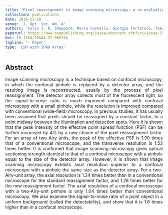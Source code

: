 ```yaml
---
title: "Pixel reassignment in image scanning microscopy: a re-evaluation"
collection: publications
date: 2019-12-20
venue: 'J. Opt. Soc. Am. A'
authors: 'Colin J. R. Sheppard, Marco Castello, Giorgio Tortarolo, Takahiro Deguchi, Sami Koho, Giuseppe Vicidomini, Alberto Diaspro'
paperurl: https://www.osapublishing.org/josaa/abstract.cfm?uri=josaa-37-1-154
doi: 10.1364/JOSAA.37.000154
tagline: '- Paper'
type: 'LSM with SPAD Array'
---
```


<h2> Abstract </h2>
<p align= "justify">
Image scanning microscopy is a technique based on confocal microscopy, in which the confocal pinhole is replaced by a detector array, and the resulting image is reconstructed, usually by the process of pixel reassignment. The detector array collects most of the fluorescent light, so the signal-to-noise ratio is much improved compared with confocal microscopy with a small pinhole, while the resolution is improved compared with conventional (wide-field) microscopy. In previous studies, it has usually been assumed that pixels should be reassigned by a constant factor, to a point midway between the illumination and detection spots. Here it is shown that the peak intensity of the effective point spread function (PSF) can be further increased by 4% by a new choice of the pixel reassignment factor. For an array of two Airy units, the peak of the effective PSF is 1.90 times that of a conventional microscope, and the transverse resolution is 1.53 times better. It is confirmed that image scanning microscopy gives optical sectioning strength identical to that of a confocal microscope with a pinhole equal to the size of the detector array. However, it is shown that image scanning microscopy exhibits axial resolution superior to a confocal microscope with a pinhole the same size as the detector array. For a two-Airy-unit array, the axial resolution is 1.34 times better than in a conventional microscope for the standard reassignment factor, and 1.28 times better for the new reassignment factor. The axial resolution of a confocal microscope with a two-Airy-unit pinhole is only 1.04 times better than conventional microscopy. We also examine the signal-to-noise ratio of a point object in a uniform background (called the detectability), and show that it is 1.6 times higher than in a confocal microscope. 
